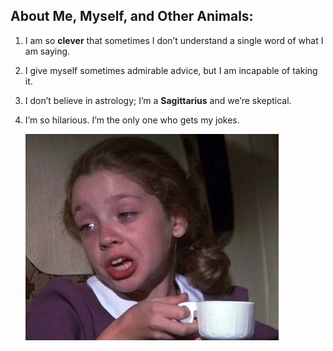## About Me, Myself, and Other Animals:
1. I am so __clever__ that sometimes I don’t understand a single word of what I am saying.
2. I give myself sometimes admirable advice, but I am incapable of taking it.
3. I don’t believe in astrology; I’m a __Sagittarius__ and we’re skeptical.
4. I’m so hilarious. I’m the only one who gets my jokes.


   ![Meaw](1.jpg)